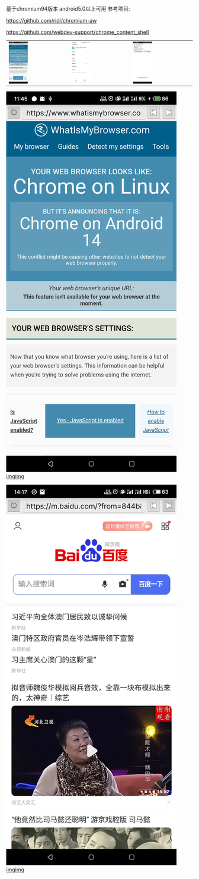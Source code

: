 基于chromium94版本 android5.0以上可用
参考项目:


https://github.com/ridi/chromium-aw


https://github.com/webdev-support/chrome_content_shell

<table>
  <tr>
    <td><img src="https://github.com/993739033/chromium_content_shell_94/blob/main/pic/20241211114544.png" alt="" style="width:33%;"></td>
    <td><img src="https://github.com/993739033/chromium_content_shell_94/blob/main/pic/20241211114558.png" alt="" style="width:33%;"></td>
    <td><img src="https://github.com/993739033/chromium_content_shell_94/blob/main/pic/20241212101944.png" alt="" style="width:33%;"></td>
  </tr>
</table>



![img](https://github.com/993739033/chromium_content_shell_94/blob/main/pic/20241211114544.png)[img](https://github.com/993739033/chromium_content_shell_94/blob/main/pic/20241211114558.png)[img](https://github.com/993739033/chromium_content_shell_94/blob/main/pic/20241212101944.png)


![img](https://github.com/993739033/chromium_content_shell_94/blob/main/pic/4.jpg)[img](https://github.com/993739033/chromium_content_shell_94/blob/main/pic/5.jpg)[img](https://github.com/993739033/chromium_content_shell_94/blob/main/pic/20241220142434.jpg)


